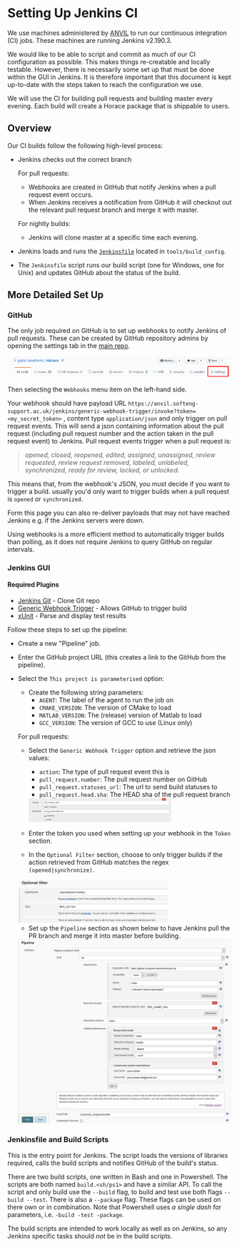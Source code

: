 # Setting Up Jenkins CI

We use machines administered by [ANVIL](https://anvil.softeng-support.ac.uk/)
to run our continuous integration (CI) jobs. These machines are running
Jenkins v2.190.3.

We would like to be able to script and commit as much of our CI configuration
as possible. This makes things re-creatable and locally testable. However,
there is necessarily some set up that must be done within the GUI in Jenkins.
It is therefore important that this document is kept up-to-date with the steps
taken to reach the configuration we use.

We will use the CI for building pull requests and building master every
evening. Each build will create a Horace package that is shippable to users.

## Overview

Our CI builds follow the following high-level process:

- Jenkins checks out the correct branch

  For pull requests:

  - Webhooks are created in GitHub that notify Jenkins when a pull request event
  occurs.
  - When Jenkins receives a notification from GitHub it will checkout out the
  relevant pull request branch and merge it with master.

  For nightly builds:

  - Jenkins will clone master at a specific time each evening.

- Jenkins loads and runs the [`Jenkinsfile`](./../../tools/build_config/Jenkinsfile)
located in `tools/build_config`.
- The `Jenkinsfile` script runs our build script (one for Windows, one for Unix)
and updates GitHub about the status of the build.

## More Detailed Set Up

### GitHub

The only job required on GitHub is to set up webhooks to notify Jenkins of pull
requests. These can be created by GitHub repository admins by opening the
settings tab in the [main repo](https://github.com/pace-neutrons/Horace).

<img src="./images/08_github_settings.png">

Then selecting the `Webhooks` menu item on the left-hand side.

Your webhook should have payload URL
`https://anvil.softeng-support.ac.uk/jenkins/generic-webhook-trigger/invoke?token=<my_secret_token>`
, content type `application/json` and only trigger on pull request events. This
will send a json containing information about the pull request (including pull
request number and the action taken in the pull request event) to Jenkins. Pull
request events trigger when a pull request is:

> *opened, closed, reopened, edited, assigned, unassigned, review requested,
> review request removed, labeled, unlabeled, synchronized, ready for review,
> locked, or unlocked.*

This means that, from the webhook's JSON, you must decide if you want to trigger
a build. usually you'd only want to trigger builds when a pull request is
`opened` or `synchronized`.

Form this page you can also re-deliver payloads that may not have reached
Jenkins e.g. if the Jenkins servers were down.

Using webhooks is a more efficient method to automatically trigger builds than
polling, as it does not require Jenkins to query GitHub on regular intervals.

### Jenkins GUI

#### Required Plugins

- [Jenkins Git](https://plugins.jenkins.io/git) - Clone Git repo
- [Generic Webhook Trigger](https://plugins.jenkins.io/generic-webhook-trigger) -
Allows GitHub to trigger build
- [xUnit](https://plugins.jenkins.io/xunit) - Parse and display test results

Follow these steps to set up the pipeline:

- Create a new "Pipeline" job.
- Enter the GitHub project URL (this creates a link to the GitHub from the pipeline).
- Select the `This project is parameterised` option:
    - Create the following string parameters:
        - `AGENT`: The label of the agent to run the job on
        - `CMAKE_VERSION`: The version of CMake to load
        - `MATLAB_VERSION`: The (release) version of Matlab to load
        - `GCC_VERSION`: The version of GCC to use (Linux only)

  For pull requests:
    - Select the `Generic Webhook Trigger` option and retrieve the json values:
        - `action`: The type of pull request event this is
        - `pull_request.number`: The pull request number on GitHub
        - `pull_request.statuses_url`: The url to send build statuses to
        - `pull_request.head.sha`: The HEAD sha of the pull request branch

      <img src="./images/08_commit_sha.png" width=70%>

    - Enter the token you used when setting up your webhook in the `Token`
    section.

    - In the `Optional Filter` section, choose to only trigger builds if the
    action retrieved from GitHub matches the regex `(opened|synchronize)`.

    <img src="./images/08_action_trigger.png" width=70%>

  - Set up the `Pipeline` section as shown below to have Jenkins pull the PR
  branch and merge it into master before building.

  <img src="./images/08_git_pipeline.png">

### Jenkinsfile and Build Scripts

This is the entry point for Jenkins. The script loads the versions of libraries
required, calls the build scripts and notifies GitHub of the build's status.

There are two build scripts, one written in Bash and one in Powershell. The
scripts are both named `build.<sh/ps1>` and have a similar API. To call the
script and only build use the `--build` flag, to build and test use both flags
`--build --test`. There is also a `--package` flag. These flags can be used
on there own or in combination. Note that Powershell uses *a single dash* for
parameters, i.e. `-build -test -package`.

The build scripts are intended to work locally as well as on Jenkins, so any
Jenkins specific tasks should *not* be in the build scripts.
